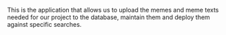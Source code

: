  This is the application that allows us to upload the memes and meme texts needed for our project to the database, maintain them and deploy them against specific searches.